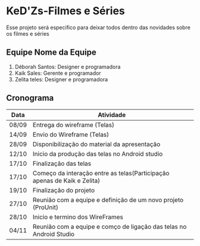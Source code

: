 # KeD'Zs-Filmes e Séries
Esse projeto será especifico para deixar todos dentro das novidades sobre os filmes e séries


## Equipe Nome da Equipe
1. Déborah Santos: Designer e programadora
2. Kaik Sales: Gerente e programador
3. Zelita teles: Designer e programadora


## Cronograma
Data | Atividade
------------ | -------------
08/09 | Entrega do wireframe (Telas)
14/09 | Envio do Wireframe (Telas)
28/09 | Disponibilização do material da apresentação
12/10 | Inicio da produção das telas no Android studio 
17/10 | Finalização das telas
17/10 | Começo da interação entre as telas(Participação apenas de Kaik e Zelita)
19/10 | Finalização do projeto
27/10 | Reunião com a equipe e definição de um novo projeto (ProUnit)
28/10 | Inicio e termino dos WireFrames
04/11 | Reunião com a equipe e comço de ligação das telas no Android Studio

